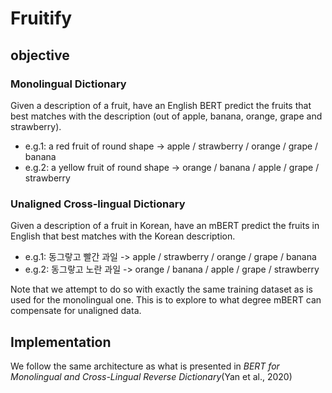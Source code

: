 # Fruitify

## objective
### Monolingual Dictionary
Given a description of a fruit, have an English BERT predict the fruits that best matches with the description (out of apple, banana, orange, grape and strawberry).
- e.g.1: a red fruit of round shape -> apple / strawberry / orange / grape / banana
- e.g.2: a yellow fruit of round shape  -> orange / banana / apple / grape / strawberry


### Unaligned Cross-lingual Dictionary
Given a description of a fruit in Korean, have an mBERT predict the fruits in English that best matches with the Korean description.
- e.g.1: 동그랗고 빨간 과일 -> apple / strawberry / orange / grape / banana
- e.g.2: 동그랗고 노란 과일 -> orange / banana / apple / grape / strawberry

Note that we attempt to do so with exactly the same training dataset as is used for the monolingual one. This is to explore to what degree mBERT can compensate for unaligned data. 


## Implementation
We follow the same architecture as what is presented in *BERT for Monolingual and Cross-Lingual Reverse Dictionary*(Yan et al., 2020)
